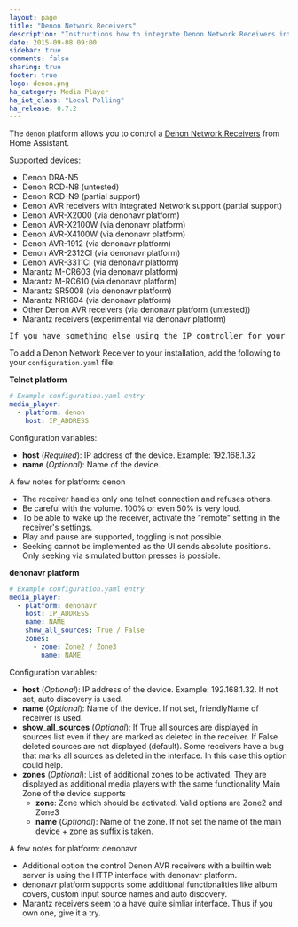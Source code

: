 ```yaml
---
layout: page
title: "Denon Network Receivers"
description: "Instructions how to integrate Denon Network Receivers into Home Assistant."
date: 2015-09-08 09:00
sidebar: true
comments: false
sharing: true
footer: true
logo: denon.png
ha_category: Media Player
ha_iot_class: "Local Polling"
ha_release: 0.7.2
---
```



The `denon` platform allows you to control a [Denon Network Receivers](http://www.denon.co.uk/chg/product/compactsystems/networkmusicsystems/ceolpiccolo) from Home Assistant.

Supported devices:

- Denon DRA-N5
- Denon RCD-N8 (untested)
- Denon RCD-N9 (partial support)
- Denon AVR receivers with integrated Network support (partial support)
- Denon AVR-X2000 (via denonavr platform)
- Denon AVR-X2100W (via denonavr platform)
- Denon AVR-X4100W (via denonavr platform)
- Denon AVR-1912 (via denonavr platform)
- Denon AVR-2312CI (via denonavr platform)
- Denon AVR-3311CI (via denonavr platform)
- Marantz M-CR603 (via denonavr platform)
- Marantz M-RC610 (via denonavr platform)
- Marantz SR5008 (via denonavr platform)
- Marantz NR1604 (via denonavr platform)
- Other Denon AVR receivers (via denonavr platform (untested))
- Marantz receivers (experimental via denonavr platform)

<pre class='note'>
If you have something else using the IP controller for your Denon AVR 3808CI, such as your URC controller, it will not work! There is either a bug or security issue with some models where only one device could be controlling the IP functionality.
</pre>

To add a Denon Network Receiver to your installation, add the following to your `configuration.yaml` file:

**Telnet platform**
```yaml
# Example configuration.yaml entry
media_player:
  - platform: denon
    host: IP_ADDRESS
```

Configuration variables:

- **host** (*Required*): IP address of the device. Example: 192.168.1.32
- **name** (*Optional*): Name of the device.

A few notes for platform: denon
- The receiver handles only one telnet connection and refuses others.
- Be careful with the volume. 100% or even 50% is very loud.
- To be able to wake up the receiver, activate the "remote" setting in the receiver's settings.
- Play and pause are supported, toggling is not possible.
- Seeking cannot be implemented as the UI sends absolute positions. Only seeking via simulated button presses is possible.


**denonavr platform**
```yaml
# Example configuration.yaml entry
media_player:
  - platform: denonavr
    host: IP_ADDRESS
    name: NAME
    show_all_sources: True / False
    zones:
      - zone: Zone2 / Zone3
        name: NAME
```

Configuration variables:

- **host** (*Optional*): IP address of the device. Example: 192.168.1.32. If not set, auto discovery is used.
- **name** (*Optional*): Name of the device. If not set, friendlyName of receiver is used.
- **show_all_sources** (*Optional*): If True all sources are displayed in sources list even if they are marked as deleted in the receiver. If False deleted sources are not displayed (default). Some receivers have a bug that marks all sources as deleted in the interface. In this case this option could help.
- **zones** (*Optional*): List of additional zones to be activated. They are displayed as additional media players with the same functionality Main Zone of the device supports
  - **zone**: Zone which should be activated. Valid options are Zone2 and Zone3
  - **name** (*Optional*): Name of the zone. If not set the name of the main device + zone as suffix is taken.

A few notes for platform: denonavr
- Additional option the control Denon AVR receivers with a builtin web server is using the HTTP interface with denonavr platform.
- denonavr platform supports some additional functionalities like album covers, custom input source names and auto discovery.
- Marantz receivers seem to a have quite simliar interface. Thus if you own one, give it a try.
